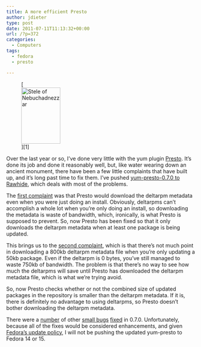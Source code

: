 ```yaml
---
title: A more efficient Presto
author: jdieter
type: post
date: 2011-07-11T11:13:32+00:00
url: /?p=372
categories:
  - Computers
tags:
  - fedora
  - presto

---
```

<figure id="attachment_375" style="max-width: 104px" class="wp-caption alignright">[<img src="http://cedarandthistle.files.wordpress.com/2011/07/neb.jpg?w=104" alt="Stele of Nebuchadnezzar" title="Stele of Nebuchadnezzar" width="104" height="150" class="size-thumbnail wp-image-375" srcset="/images/2011/07/neb.jpg 600w, /images/2011/07/neb-209x300.jpg 209w" sizes="(max-width: 104px) 100vw, 104px" />][1]<figcaption class="wp-caption-text"> </figcaption></figure> 

Over the last year or so, I&#8217;ve done very little with the yum plugin [Presto][2]. It&#8217;s done its job and done it reasonably well, but, like water wearing down an ancient monument, there have been a few little complaints that have built up, and it&#8217;s long past time to fix them. I&#8217;ve pushed [yum-presto-0.7.0 to Rawhide][3], which deals with most of the problems.

The [first complaint][4] was that Presto would download the deltarpm metadata even when you were just doing an install. Obviously, deltarpms can&#8217;t accomplish a whole lot when you&#8217;re only doing an install, so downloading the metadata is waste of bandwidth, which, ironically, is what Presto is supposed to prevent. So, now Presto has been fixed so that it only downloads the deltarpm metadata when at least one package is being updated.

This brings us to the [second complaint][5], which is that there&#8217;s not much point in downloading a 800kb deltarpm metadata file when you&#8217;re only updating a 50kb package. Even if the deltarpm is 0 bytes, you&#8217;ve still managed to waste 750kb of bandwidth. The problem is that there&#8217;s no way to see how much the deltarpms will save until Presto has downloaded the deltarpm metadata file, which is what we&#8217;re trying avoid.

So, now Presto checks whether or not the combined size of updated packages in the repository is smaller than the deltarpm metadata. If it is, there is definitely no advantage to using deltarpms, so Presto doesn&#8217;t bother downloading the deltarpm metadata.

There were a [number][6] of other [small bugs][7] [fixed][8] in 0.7.0. Unfortunately, because all of the fixes would be considered enhancements, and given [Fedora&#8217;s update policy][9], I will not be pushing the updated yum-presto to Fedora 14 or 15.

 [1]: http://cedarandthistle.files.wordpress.com/2011/07/neb.jpg
 [2]: https://fedorahosted.org/presto/wiki
 [3]: http://koji.fedoraproject.org/koji/buildinfo?buildID=252023
 [4]: https://bugzilla.redhat.com/show_bug.cgi?id=664864
 [5]: https://fedorahosted.org/presto/ticket/12
 [6]: https://bugzilla.redhat.com/show_bug.cgi?id=678588
 [7]: https://bugzilla.redhat.com/show_bug.cgi?id=677379
 [8]: https://bugzilla.redhat.com/show_bug.cgi?id=572553
 [9]: http://fedoraproject.org/wiki/Updates_Policy